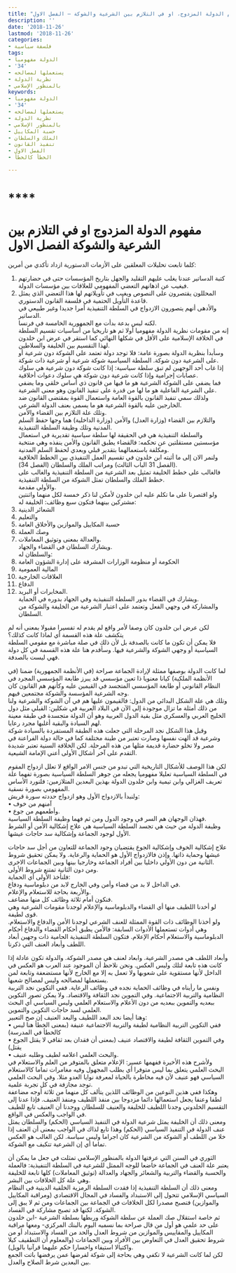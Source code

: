 ```yaml
---
title: "مفهوم الدولة المزدوج، او في التلازم بين الشرعية والشوكة – الفصل الاول"
description: ''
date: '2018-11-26'
lastmod: '2018-11-26'
categories:
- فلسفة سياسية
tags:
- الدولة مفهوميا
- '34'
- يستعملها لمصالحه
- نظرية الدولة
- بالمنظور الإسلامي
keywords:
- الدولة مفهوميا
- '34'
- يستعملها لمصالحه
- نظرية الدولة
- بالمنظور الإسلامي
- حسبة المكاييل
- الملك والسلطان
- تنفيذ القانون
- الفصل الاول
- الخطأ كالخطأ

---
```

# ****

# **مفهوم الدولة المزدوج او في التلازم بين الشرعية والشوكة الفصل الاول**

كلما تابعت تحليلات المعلقين على الأزمات الدستورية ازداد تأكدي من أمرين:  
1. كتبة الدساتير عندنا يغلب عليهم التقليد والجهل بتاريخ المؤسسات حتى في حضارتهم فيغيب عن اذهانهم التعضي المفهومي للعلاقات بين مؤسسات الدولة.  
2. المحللون يقتصرون على النصوص ويغيب في تأويلاتهم لها هذا التعضي الذي يمثل قاعدة التأويل الحتمية في فلسفة القانون الدستوري.  
والأدهى أنهم يتصورون الازدواج في السلطة التنفيذية أمرا جديدا وغير طبيعي في الدساتير.   
لكنه ليس بدعة بدأت مع الجمهورية الخامسة في فرنسا.   
إنه من مقومات نظرية الدولة مفهوميا أولا ثم هو تاريخيا من أساسيات تقسيم السلطة في الخلافة الإسلامية على الأقل في شكلها النهائي كما استقر في عرض ابن خلدون لهذا التقسيم بين الخليفة والسلاطين.  
وسأبدأ بنظرية الدولة بصورة عامة: فلا توجد دولة تعتمد على الشوكة دون شرعية أو على الشرعية دون شوكة. السلطة السياسية شوكة شرعية أو شرعية ذات شوكة.   
إذا غاب أحد الوجهين لم تبق سلطة سياسية: إذا كانت شوكة دون شرعية هي سلوك عصابات إجرامية وإذا كانت شرعية دون شوكة هي سلوك دعوات أخلاقية.  
فما يضفي على الشوكة الشرعية هو ما فيها من قانون ذي أساس خلقي وما يضفي على الشرعية الفاعلية هو ما لها من قدرة على تنفيذ القانون وهو معنى الشرعية.   
ولذلك سمي تنفيذ القانون بالقوة العامة واستعمال القوة بمقتضى القانون ضد الخارجين عليه بالقوة الشرعية هو ما يسمى بعنف الدولة الشرعي.   
وتلك علة التلازم بين القضاء والأمن.  
والتلازم بين القضاء (وزارة العدل) والأمن (وزارة الداخلية) هما وجها حفظ السلم المدنية وتلك وظيفة السلطة التنفيذية.  
والسلطة التنفيذية هي في الحقيقة لها سلطة سياسية تقديرية في استعمال مؤسستين مستقلتين عن تحكمه: فالقضاء يطبق القانون والأمن ينفذه وهي منتخبة ومكلفة باستعمالهما بتقدير قبلي وبعدي لحفظ السلم المدنية.  
ولنمر الان إلى ما أثبته ابن خلدون في تقسيم العمل التنفيذي بين الخطط الخلافية (الفصل 31 الباب الثالث) ومراتب الملك والسلطان (الفصل 34).   
فالغالب على خطط الخليفة تمثيل بعد الشرعية من السلطة التنفيذية والغالب على خطط الملك والسلطان تمثل الشوكة من السلطة التنفيذية.  
والأولى مقدمة.  
ولو اقتصرنا على ما تكلم عليه ابن خلدون لأمكن لنا ذكر خمسة لكل منهما واثنتين مشتركين بينهما فتكون سبع وظائف: الخليفة له:   
1. الشعائر الدينية   
2. والتعليم   
3. حسبة المكاييل والموازين والأخلاق العامة   
4. وصك العملة   
5. والعدالة بمعنى وتوثيق المعاملات.   
ويشارك السلطان في القضاء والجهاد.  
والسلطان له:   
1. الحكومة أو منظومة الوزارات المشرفة على إدارة الشؤون العامة   
2. المالية العمومية   
3. العلاقات الخارجية   
4. الدفاع   
5. المخابرات أو البريد.   
ويشارك في القضاء بدور السلطة التنفيذية وفي الجهاد بدوره في الحماية.   
والمشاركة في وجهي الفعل وتعتمد على اعتبار الشرعية من الخليفة والشوكة من السلطان.

لكن عرض ابن خلدون كان وصفا لأمر واقع لم يقدم له تفسيرا مقبولا بمعنى أنه لم يتكشف علة هذه القسمة أي لماذا كانت كذلك؟   
فلا يمكن أن تكون ما كانت بالصدفة بل لأن ذلك في صلة مباشرة مع مقومي السلطة السياسية أو وجهي الشوكة والشرعية فيها. وسأقدم هنا علة هذه القسمة في كل دولة فهي ليست بالصدفة.

لما كانت الدولة بوصفها ممثلة لإرادة الجماعة صراحة (في الأنظمة الجمهورية) ضمنا (في الأنظمة الملكية) كيانا معنويا ذا تعين مؤسسي قد يبرز طابعة المؤسسي المجرد في النظام القانوني أو طابعة المؤسسي المتجسد في القيمين عليه وكأنهم هم القانون كان وجه الشرعية المؤسسة والشوكة مجتمعين فيهم.  
وتلك هي علة الشكل البدائي من الدول: فالقيمون عليها هم في آن الشوكة والشرعية ولنا من ذلك أمثلة ما تزال موجودة إلى الآن في البلاد العربية في شكلين: القبلي مثل دول الخليج العربي والعسكري مثل بقية الدول العربية وهو أن الدولة متجسدة في طبقة معينة لهم السيادة والبقية أغلبها مجرد رعايا.  
وقبل هذا الشكل نجد المرحلة التي جعلت هذه الطبقة المستفردة بالسيادة شوكة وشرعية قد ألهت نفسها وصارت تعتبر من طينة مختلفة كما في حالة دولة الفراعنة في مصر ولا تخلو حضارة قديمة مثلها من هذه المرحلة. لكن الخلافة السنية تعتبر شديدة التقدم على آخر أشكال الأولى أعني الإمامة الشيعية.

لكن هذا الوصف للأشكال التاريخية التي تبدو من جنس الامر الواقع لا تعلل ازدواج المقوم في السلطة السياسية تعليلا مفهوميا يجعله من جوهر السلطة السياسية بصورة تفهما علة تعريف الغزالي وابن تيمية وابن خلدون الدولة بهذين البعدين المتلازمين: فلنورد الأساس المفهومي بصورة نسقية.  
ولنبدأ بالازدواج الأول وهو ازدواج حددته سورة قريش:   
• آمنهم من خوف   
• وأطعمهم من جوع.   
فهذان الوجهان هم السر في وجود الدول ومن ثم فهما وظيفة السلطة السياسية.   
وظيفة الدولة من حيث هي تجسد السلطة السياسية هي علاج إشكالية الأمن أو الشرط الأول لوجود الجماعة وإشكالية سد حاجات عيشها.

علاج إشكالية الخوف وإشكالية الجوع يقتضيان وجود الجماعة للتعاون من أجل سد حاجات عيشها وحماية ذاتها. وإذن فالازدواج الأول هو الحماية والرعاية. ولا يمكن تحقيق شروط الثانية من دون الأولي داخليا بين أفراد الجماعة وخارجيا بينها وبين الجماعات الاخرى.  
ومن دون الثانية تمتنع شروط الأولى.  
فلنأخذ الأولى أي الحماية:   
في الداخل لا بد من قضاء وأمن وفي الخارج لابد من دبلوماسية ودفاع.   
والأربعة بحاجة للاستعلام والإعلام.   
فنكون أمام ثلاثة وظائف كل منها مضاعف.   
لو أخدنا اللطيف منها أي القضاء والدبلوماسية والإعلام لوجدنا مقومات الشرعية وهي قوى لطيفة.  
ولو أخذنا الوظائف ذات القوة الممثلة للعنف الشرعي لوجدنا الأمن والدفاع والاستعلام. وهي أدوات تستعملها الأدوات السابقة: فالأمن يطبق أحكام القضاء والدفاع أحكام الدبلوماسية والاستعلام أحكام الإعلام. فتكون السلطة التنفيذية الحامية ذات وجهين أبعاد اللطف وأبعاد العنف التي ذكرنا.

وأبعاد اللطف هي مصدر الشرعية. وابعاد لعنف هي مصدر الشوكة. والدولة تكون عادلة إذا كانت هذه تابعة لتلك وليس العكس. ونحن نلاحظ أن الموجود عند العرب هو العكس في الداخل لأنها مستقوية على شعوبها ولا تعمل به إلا مع الخارج لأنها مستضعفة وتابعة لمن يستعملها لمصالحه وليس لمصالح شعبها.  
ونفس ما رأيناه في وظائف الحماية نجده في وظائف الرعاية. ففي التكوين نجد التربية النظامية والتربية الاجتماعية. وفي التموين نجد الثقافة والاقتصاد. ولا يمكن تصور التكوين ببعديه والتموين ببعديه من دون الأعلام والاستعلام العلمي وليس السياسي أي البحث العلمي لسد حاجات التكوين والتموين.  
وهنا أيضا نحد البعد اللطيف والبعد العنيف إن صح التعبير:   
• ففي التكوين التربية النظامية لطيفة والتربية الاجتماعية عنيفة (بمعنى الخطأ هنا ليس كالخطأ في المدرسة)   
• وفي التموين الثقافة لطيفة والاقتصاد عنيف (بمعنى أن فقدان بعد ثقافي لا يقتل الجوع يقتل)   
• والبحث العلمي اعلامه لطيف وطلبه عنيف.  
ولأشرح هذه الأخيرة ففهمها عسير: الإعلام متعلق بالمتوفر من العلم والاستعلام في البحث العلمي يتعلق بما ليس متوفرا أي بطلب المجهول وفيه مغامرات تماما كالاستعلام السياسي فهو عنيف لأن فيه مخاطرة بالحياة لمعرفة نوايا العدو مثلا. وفي البحث العلمي توجد مجازفة في كل تجربة علمية.  
وهكذا ففي هذين النوعين من الوظائف اللذين يتألف كل منهما من ثلاثة أوجه مضاعفة لطفا وعنفا يجعل استعمالها دائما مزدوجا بين منفذ اللطيف ومنفذ العنيف. فإذا عدنا إلى التقسيم الخلدوني وجدنا اللطيف للخليفة والعنيف للسلطان ووجدنا أن العنيف تابع للطيف في الواجب والعكس في الواقع.  
ومعنى ذلك أن الخليفة يمثل شرعية الدولة في التنفيذ السياسي (الحكم) والسلطان يمثل عنف الدولة في التنفيذ السياسي (الحكم) وهذا تابع لذاك في الواجب بمعنى أن العنف إذا خلا من اللطف أو الشوكة من الشرعية كان اجراما وليس سياسة. لكن الغالب هو العكس تماما أي إن الشرعية تتكيف مع الشوكة.

الثوري في السنن التي عرفتها الدولة بالمنظور الإسلامي تمثلت في جعل ما يمكن أن يعتبر علة العنف في الجماعة خاضعا للوجه الممثل للشرعية في السلطة التنفيذية: فالعملة والحسبة والقضاء والتربية والشعائر والجهاد والعدالة (توثيق المعاملات) كلها تابعة للخليفة وهي علة كل الخلافات بين البشر.  
ومعنى ذلك أن السلطة التنفيذية إذا فقدت السلطة الرمزية الخلقية الدينية في النظام السياسي الإسلامي تتحول إلى الاستبداد والفساد في المجال الاقتصادي (ومراقبة المكاييل والموازين) فتصبح مصدرا لكل الخلافات في الجماعة بين الجماعات ومن ثم لا يبق إلى الشوكة. لكنها قد تصبح مشاركة في الفساد.  
ثم خاصة استقلال صك العملة عن سلطة الشوكة وربطها بسلطة الشرعية -ابن خلدون على حد علمي هو أول من قال صراحة بما نسميه اليوم بالبنك المركزي- ومعها مراقبة المكاييل والمقاييس والموازين من شروط العدل والحد من الفساد والاستبداد أو من شروط تحقيق العدل في التعاوض بين الأفراد وبين الجماعات (والمعلوم أن التطفيف كيلا واكتيالا استيفاء واخسارا حكم عليهما قرآنيا بالويل).   
لكن لما كانت الشرعية لا تكفي وهي بحاجة إلى شوكة لفرضها عمن يرفضها باتت الجمع بين البعدين شرط الصلاح والعدل.

###